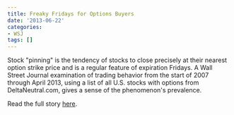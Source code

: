 ```yaml
---
title: Freaky Fridays for Options Buyers
date: '2013-06-22'
categories:
- WSJ
tags: []
---
```

Stock "pinning" is the tendency of stocks to close precisely at their nearest option strike price and is a regular feature of expiration Fridays. A Wall Street Journal examination of trading behavior from the start of 2007 through April 2013, using a list of all U.S. stocks with options from DeltaNeutral.com, gives a sense of the phenomenon's prevalence.

Read the full story [here](http://wsj.com/article/SB10001424127887323300004578559333319695070.html).